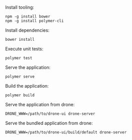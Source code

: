 Install tooling:

```
npm -g install bower
npm -g install polymer-cli
```

Install dependencies:

```
bower install
```

Execute unit tests:

```
polymer test
```

Serve the application:

```
polymer serve
```

Build the application:

```
polymer build
```

Serve the application from drone:

```
DRONE_WWW=/path/to/drone-ui drone-server
```

Serve the bundled application from drone:

```
DRONE_WWW=/path/to/drone-ui/build/default drone-server
```
